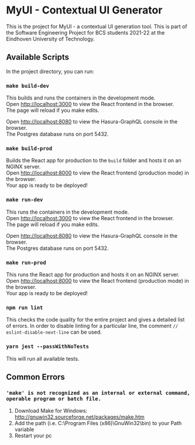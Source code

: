 # MyUI - Contextual UI Generator

This is the project for MyUI - a contextual UI generation tool. This is part of the Software Engineering Project for BCS students 2021-22 at the Eindhoven University of Technology.

## Available Scripts

In the project directory, you can run:

### `make build-dev`

This builds and runs the containers in the development mode.\
Open [http://localhost:3000](http://localhost:3000) to view the React frontend in the browser.\
The page will reload if you make edits.

Open [http://localhost:8080](http://localhost:8080) to view the Hasura-GraphQL console in the browser.\
The Postgres database runs on port 5432.
### `make build-prod`

Builds the React app for production to the `build` folder and hosts it on an NGINX server.\
Open [http://localhost:8000](http://localhost:8000) to view the React frontend (production mode) in the browser.\
Your app is ready to be deployed!

### `make run-dev`

This runs the containers in the development mode.\
Open [http://localhost:3000](http://localhost:3000) to view the React frontend in the browser.\
The page will reload if you make edits.

Open [http://localhost:8080](http://localhost:8080) to view the Hasura-GraphQL console in the browser.\
The Postgres database runs on port 5432.

### `make run-prod`

This runs the React app for production and hosts it on an NGINX server.\
Open [http://localhost:8000](http://localhost:8000) to view the React frontend (production mode) in the browser.\
Your app is ready to be deployed!

### `npm run lint`

This checks the code quality for the entire project and gives a detailed list of errors.
In order to disable linting for a particular line, the comment `// eslint-disable-next-line` can be used.

### `yarn jest --passWithNoTests`

This will run all available tests.

## Common Errors
### `'make' is not recognized as an internal or external command, operable program or batch file.`
1. Download Make for Windows: http://gnuwin32.sourceforge.net/packages/make.htm
2. Add the path (i.e. C:\Program Files (x86)\GnuWin32\bin) to your Path variable
3. Restart your pc
